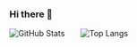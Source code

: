 ### Hi there 👋

[//]: # (https://github.com/anuraghazra/github-readme-stats)
![GitHub Stats](https://github-readme-stats.vercel.app/api?username=nohli&show_icons=true&theme=vue&custom_title=Open%20Source%20Contributions&include_all_commits=true&line_height=24)  ![Top Langs](https://github-readme-stats.vercel.app/api/top-langs/?username=nohli&theme=vue&layout=compact&langs_count=8&hide=c%2B%2B,CMake)

<!--
**nohli/nohli** is a ✨ _special_ ✨ repository because its `README.md` (this file) appears on your GitHub profile.

Here are some ideas to get you started:

- 🔭 I’m currently working on ...
- 🌱 I’m currently learning ...
- 👯 I’m looking to collaborate on ...
- 🤔 I’m looking for help with ...
- 💬 Ask me about ...
- 📫 How to reach me: ...
- 😄 Pronouns: ...
- ⚡ Fun fact: ...
-->
